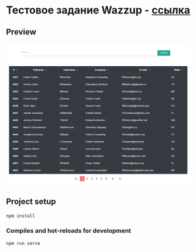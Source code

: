 # Тестовое задание Wazzup - [ссылка](https://sickgang.github.io/task-wazzup/)

## Preview

![](public/img/icons/Screenshot_1.png)

## Project setup

```
npm install
```

### Compiles and hot-reloads for development

```
npm run serve
```
